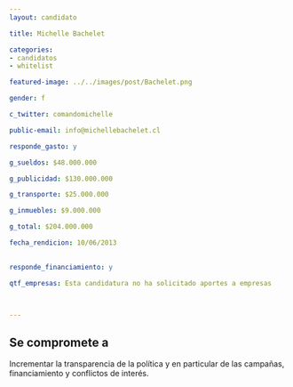 ```yaml
---
layout: candidato

title: Michelle Bachelet

categories: 
- candidatos
- whitelist

featured-image: ../../images/post/Bachelet.png

gender: f

c_twitter: comandomichelle

public-email: info@michellebachelet.cl

responde_gasto: y

g_sueldos: $48.000.000

g_publicidad: $130.000.000

g_transporte: $25.000.000

g_inmuebles: $9.000.000

g_total: $204.000.000

fecha_rendicion: 10/06/2013

 
responde_financiamiento: y

qtf_empresas: Esta candidatura no ha solicitado aportes a empresas



---
```

Se compromete a 
---

Incrementar la transparencia de la política y en particular de las campañas, financiamiento y conflictos de interés.
